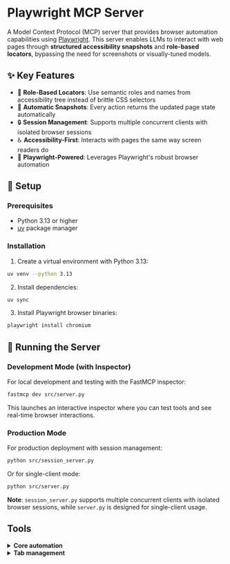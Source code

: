 # Playwright MCP Server

A Model Context Protocol (MCP) server that provides browser automation capabilities using [Playwright](https://playwright.dev). This server enables LLMs to interact with web pages through **structured accessibility snapshots** and **role-based locators**, bypassing the need for screenshots or visually-tuned models.

## ✨ Key Features

- 🎯 **Role-Based Locators**: Use semantic roles and names from accessibility tree instead of brittle CSS selectors
- 📸 **Automatic Snapshots**: Every action returns the updated page state automatically
- 🔒 **Session Management**: Supports multiple concurrent clients with isolated browser sessions
- ♿ **Accessibility-First**: Interacts with pages the same way screen readers do
- 🚀 **Playwright-Powered**: Leverages Playwright's robust browser automation

## 🚀 Setup

### Prerequisites

- Python 3.13 or higher
- [uv](https://github.com/astral-sh/uv) package manager

### Installation

1. Create a virtual environment with Python 3.13:
```bash
uv venv --python 3.13
```

2. Install dependencies:
```bash
uv sync
```

3. Install Playwright browser binaries:
```bash
playwright install chromium
```

## 🏃 Running the Server

### Development Mode (with Inspector)

For local development and testing with the FastMCP inspector:

```bash
fastmcp dev src/server.py
```

This launches an interactive inspector where you can test tools and see real-time browser interactions.

### Production Mode

For production deployment with session management:

```bash
python src/session_server.py
```

Or for single-client mode:

```bash
python src/server.py
```

**Note**: `session_server.py` supports multiple concurrent clients with isolated browser sessions, while `server.py` is designed for single-client usage.

## Tools

<details>
<summary><b>Core automation</b></summary>


- **browser_click**
  - Title: Click
  - Description: Perform click on a web page
  - Parameters:
    - `element` (string): Human-readable element description used to obtain permission to interact with the element
    - `role` (string, optional): ARIA role of the element (e.g., 'button', 'link', 'textbox')
    - `name` (string, optional): Accessible name of the element (from snapshot)
    - `selector` (string, optional): CSS selector (fallback if role/name not available)
    - `doubleClick` (boolean, optional): Whether to perform a double click instead of a single click
    - `button` (string, optional): Button to click, defaults to left
    - `modifiers` (array, optional): Modifier keys to press
  - Read-only: **false**


- **browser_close**
  - Title: Close browser
  - Description: Close the page
  - Parameters: None
  - Read-only: **false**

- **browser_console_messages**
  - Title: Get console messages
  - Description: Returns all console messages
  - Parameters:
    - `onlyErrors` (boolean, optional): Only return error messages
  - Read-only: **true**

- **browser_drag**
  - Title: Drag mouse
  - Description: Perform drag and drop between two elements
  - Parameters:
    - `startElement` (string): Human-readable source element description used to obtain the permission to interact with the element
    - `startRole` (string, optional): ARIA role of source element
    - `startName` (string, optional): Accessible name of source element
    - `startSelector` (string, optional): CSS selector for source (fallback)
    - `endElement` (string): Human-readable target element description used to obtain the permission to interact with the element
    - `endRole` (string, optional): ARIA role of target element
    - `endName` (string, optional): Accessible name of target element
    - `endSelector` (string, optional): CSS selector for target (fallback)
  - Read-only: **false**

- **browser_evaluate**
  - Title: Evaluate JavaScript
  - Description: Evaluate JavaScript expression on page or element
  - Parameters:
    - `function` (string): () => { /* code */ } or (element) => { /* code */ } when element is provided
    - `element` (string, optional): Human-readable element description used to obtain permission to interact with the element
    - `selector` (string, optional): CSS selector for target element (if evaluating on specific element)
  - Read-only: **false**

- **browser_file_upload**
  - Title: Upload files
  - Description: Upload one or multiple files
  - Parameters:
    - `paths` (array, optional): The absolute paths to the files to upload. Can be single file or multiple files. If omitted, file chooser is cancelled.
  - Read-only: **false**

- **browser_fill_form**
  - Title: Fill form
  - Description: Fill multiple form fields
  - Parameters:
    - `fields` (array): Fields to fill in
  - Read-only: **false**

- **browser_handle_dialog**
  - Title: Handle a dialog
  - Description: Handle a dialog
  - Parameters:
    - `accept` (boolean): Whether to accept the dialog.
    - `promptText` (string, optional): The text of the prompt in case of a prompt dialog.
  - Read-only: **false**

- **browser_hover**
  - Title: Hover mouse
  - Description: Hover over element on page
  - Parameters:
    - `element` (string): Human-readable element description used to obtain permission to interact with the element
    - `role` (string, optional): ARIA role of the element (e.g., 'button', 'link', 'textbox')
    - `name` (string, optional): Accessible name of the element (from snapshot)
    - `selector` (string, optional): CSS selector (fallback if role/name not available)
  - Read-only: **false**

- **browser_navigate**
  - Title: Navigate to a URL
  - Description: Navigate to a URL
  - Parameters:
    - `url` (string): The URL to navigate to
  - Read-only: **false**

- **browser_navigate_back**
  - Title: Go back
  - Description: Go back to the previous page
  - Parameters: None
  - Read-only: **false**

- **browser_search**
  - Title: Search on Google
  - Description: Search for a topic using Google search
  - Parameters:
    - `query` (string): The search query or topic to search for
  - Read-only: **false**

- **browser_network_requests**
  - Title: List network requests
  - Description: Returns all network requests since loading the page
  - Parameters: None
  - Read-only: **true**

- **browser_press_key**
  - Title: Press a key
  - Description: Press a key on the keyboard
  - Parameters:
    - `key` (string): Name of the key to press or a character to generate, such as `ArrowLeft` or `a`
  - Read-only: **false**

- **browser_resize**
  - Title: Resize browser window
  - Description: Resize the browser window
  - Parameters:
    - `width` (number): Width of the browser window
    - `height` (number): Height of the browser window
  - Read-only: **false**

- **browser_select_option**
  - Title: Select option
  - Description: Select an option in a dropdown
  - Parameters:
    - `element` (string): Human-readable element description used to obtain permission to interact with the element
    - `values` (array): Array of values to select in the dropdown. This can be a single value or multiple values.
    - `role` (string, optional): ARIA role of the element (typically 'combobox' or 'listbox')
    - `name` (string, optional): Accessible name of the element (from snapshot)
    - `selector` (string, optional): CSS selector (fallback if role/name not available)
  - Read-only: **false**

- **browser_snapshot**
  - Title: Page snapshot
  - Description: Capture accessibility snapshot of the current page, this is better than screenshot
  - Parameters: None
  - Read-only: **true**

- **browser_take_screenshot**
  - Title: Take a screenshot
  - Description: Take a screenshot of the current page. You can't perform actions based on the screenshot, use browser_snapshot for actions.
  - Parameters:
    - `type` (string, optional): Image format for the screenshot. Default is png.
    - `element` (string, optional): Human-readable element description used to obtain permission to screenshot the element. If not provided, the screenshot will be taken of viewport. If element is provided, ref must be provided too.
    - `ref` (string, optional): Exact target element reference (CSS selector) from the page snapshot. If not provided, the screenshot will be taken of viewport. If ref is provided, element must be provided too.
    - `fullPage` (boolean, optional): When true, takes a screenshot of the full scrollable page, instead of the currently visible viewport. Cannot be used with element screenshots.
  - Read-only: **true**

- **browser_type**
  - Title: Type text
  - Description: Type text into editable element
  - Parameters:
    - `element` (string): Human-readable element description used to obtain permission to interact with the element
    - `text` (string): Text to type into the element
    - `role` (string, optional): ARIA role of the element (e.g., 'textbox', 'searchbox', 'combobox')
    - `name` (string, optional): Accessible name of the element (from snapshot)
    - `selector` (string, optional): CSS selector (fallback if role/name not available)
    - `submit` (boolean, optional): Whether to submit entered text (press Enter after)
    - `slowly` (boolean, optional): Whether to type one character at a time. Useful for triggering key handlers in the page. By default entire text is filled in at once.
  - Read-only: **false**

- **browser_wait_for**
  - Title: Wait for
  - Description: Wait for text to appear or disappear or a specified time to pass
  - Parameters:
    - `time` (number, optional): The time to wait in seconds
    - `text` (string, optional): The text to wait for
    - `textGone` (string, optional): The text to wait for to disappear
  - Read-only: **false**

</details>

<details>
<summary><b>Tab management</b></summary>

- **browser_tabs**
  - Title: Manage tabs
  - Description: List, create, close, or select a browser tab.
  - Parameters:
    - `action` (string): Operation to perform
    - `index` (number, optional): Tab index, used for close/select. If omitted for close, current tab is closed.
  - Read-only: **false**

</details>

